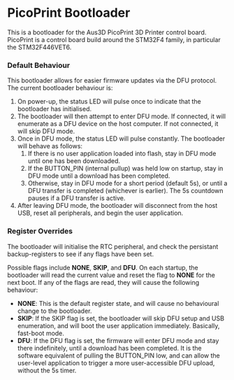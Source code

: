 # PicoPrint Bootloader
This is a bootloader for the Aus3D PicoPrint 3D Printer control board. PicoPrint is a control board build around the STM32F4 family, in particular the STM32F446VET6.

### Default Behaviour
This bootloader allows for easier firmware updates via the DFU protocol. The current bootloader behaviour is:

1. On power-up, the status LED will pulse once to indicate that the bootloader has initialised.
2. The bootloader will then attempt to enter DFU mode. If connected, it will enumerate as a DFU device on the host computer. If not connected, it will skip DFU mode.
3. Once in DFU mode, the status LED will pulse constantly. The bootloader will behave as follows:
   1. If there is no user application loaded into flash, stay in DFU mode until one has been downloaded.
   2. If the BUTTON_PIN (internal pullup) was held low on startup, stay in DFU mode until a download has been completed. 
   3. Otherwise, stay in DFU mode for a short period (default 5s), or until a DFU transfer is completed (whichever is earlier). The 5s countdown pauses if a DFU transfer is active.
4. After leaving DFU mode, the bootloader will disconnect from the host USB, reset all peripherals, and begin the user application.

### Register Overrides
The bootloader will initialise the RTC peripheral, and check the persistant backup-registers to see if any flags have been set. 

Possible flags include **NONE**, **SKIP**, and **DFU**. On each startup, the bootloader will read the current value and reset the flag to **NONE** for the next boot. If any of the flags are read, they will cause the following behaviour:

* **NONE**: This is the default register state, and will cause no behavioural change to the bootloader.
* **SKIP**: If the SKIP flag is set, the bootloader will skip DFU setup and USB enumeration, and will boot the user application immediately. Basically, fast-boot mode.
* **DFU**: If the DFU flag is set, the firmware will enter DFU mode and stay there indefinitely, until a download has been completed. It is the software equivalent of pulling the BUTTON_PIN low, and can allow the user-level application to trigger a more user-accessible DFU upload, without the 5s timer.




